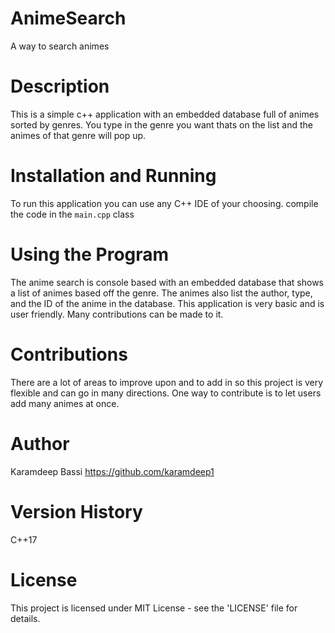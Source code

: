 # AnimeSearch
A way to search animes

# Description
This is a simple c++ application with an embedded database full of animes sorted by genres. You type in the genre you want thats on the list and the animes of that
genre will pop up.

# Installation and Running
To run this application you can use any C++ IDE of your choosing. compile the code in the `main.cpp` class

# Using the Program
The anime search is console based with an embedded database that shows a list of animes based off the genre. The animes also list the author, type, and the ID of the
anime in the database. This application is very basic and is user friendly. Many contributions can be made to it.

# Contributions
There are a lot of areas to improve upon and to add in so this project is very flexible and can go in many directions. One way to contribute is to let users add many animes at once.

# Author
Karamdeep Bassi https://github.com/karamdeep1

# Version History
C++17

# License
This project is licensed under MIT License - see the 'LICENSE' file for details.
